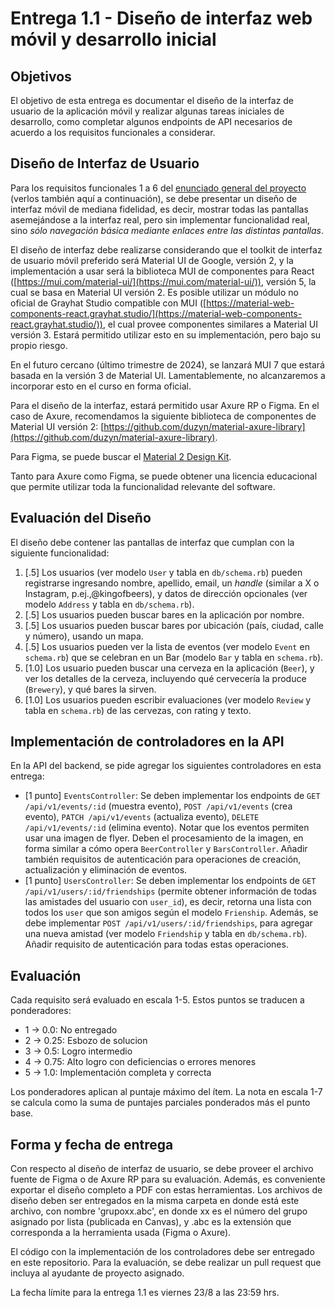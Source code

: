 # Entrega 1.1 - Diseño de interfaz web móvil y desarrollo inicial

## Objetivos

El objetivo de esta entrega es documentar el diseño de la interfaz de usuario de la aplicación móvil y realizar algunas tareas iniciales de desarrollo, como completar algunos endpoints de API necesarios de acuerdo a los requisitos funcionales a considerar.

## Diseño de Interfaz de Usuario

Para los requisitos funcionales 1 a 6 del [enunciado general del proyecto](../../README.md) (verlos también aquí a continuación), se debe presentar un diseño de interfaz móvil de mediana fidelidad, es decir, mostrar todas las pantallas asemejándose a la interfaz real, pero sin implementar funcionalidad real, sino _sólo navegación básica mediante enlaces entre las distintas pantallas_.

El diseño de interfaz debe realizarse considerando que el toolkit de interfaz de usuario móvil preferido será Material UI de Google, versión 2, y la implementación a usar será la biblioteca MUI de componentes para React ([https://mui.com/material-ui/](https://mui.com/material-ui/)), versión 5, la cual se basa en Material UI versión 2. Es posible utilizar un módulo no oficial de Grayhat Studio compatible con MUI ([https://material-web-components-react.grayhat.studio/](https://material-web-components-react.grayhat.studio/)), el cual provee componentes similares a Material UI versión 3. Estará permitido utilizar esto en su implementación, pero bajo su propio riesgo.

En el futuro cercano (último trimestre de 2024), se lanzará MUI 7 que estará basada en la versión 3 de Material UI. Lamentablemente, no alcanzaremos a incorporar esto en el curso en forma oficial.

Para el diseño de la interfaz, estará permitido usar Axure RP o Figma. En el caso de Axure, recomendamos la siguiente biblioteca de componentes de Material UI versión 2: [https://github.com/duzyn/material-axure-library](https://github.com/duzyn/material-axure-library).

Para Figma, se puede buscar el [Material 2 Design Kit](https://www.figma.com/community/file/778763161265841481).

Tanto para Axure como Figma, se puede obtener una licencia educacional que permite utilizar toda la funcionalidad relevante del software.

## Evaluación del Diseño

El diseño debe contener las pantallas de interfaz que cumplan con la siguiente funcionalidad:

1. [.5] Los usuarios (ver modelo `User` y tabla en `db/schema.rb`) pueden registrarse ingresando nombre, apellido, email, un _handle_ (similar a X o Instagram, p.ej.,@kingofbeers), y datos de dirección opcionales (ver modelo `Address` y tabla en `db/schema.rb`).
2. [.5] Los usuarios pueden buscar bares en la aplicación por nombre.
3. [.5] Los usuarios pueden buscar bares por ubicación (país, ciudad, calle y número), usando un mapa.
4. [.5] Los usuarios pueden ver la lista de eventos (ver modelo `Event` en `schema.rb`) que se celebran en un Bar (modelo `Bar` y tabla en `schema.rb`).
5. [1.0] Los usuario pueden buscar una cerveza en la aplicación (`Beer`), y ver los detalles de la cerveza, incluyendo qué cervecería la produce (`Brewery`), y qué bares la sirven.
6. [1.0] Los usuarios pueden escribir evaluaciones (ver modelo `Review` y tabla en `schema.rb`) de las cervezas, con rating y texto.

## Implementación de controladores en la API

En la API del backend, se pide agregar los siguientes controladores en esta entrega:

* [1 punto] `EventsController`: Se deben implementar los endpoints de `GET /api/v1/events/:id` (muestra evento), `POST /api/v1/events` (crea evento), `PATCH /api/v1/events` (actualiza evento), `DELETE /api/v1/events/:id` (elimina evento). Notar que los eventos permiten usar una imagen de flyer. Deben el procesamiento de la imagen, en forma similar a cómo opera `BeerController` y `BarsController`. Añadir también requisitos de autenticación para operaciones de creación, actualización y eliminación de eventos.
* [1 punto] `UsersController`: Se deben implementar los endpoints de `GET /api/v1/users/:id/friendships` (permite obtener información de todas las amistades del usuario con `user_id`), es decir, retorna una lista con todos los `user` que son amigos según el modelo `Frienship`. Además, se debe implementar `POST /api/v1/users/:id/friendships`, para agregar una nueva amistad (ver modelo `Friendship` y tabla en `db/schema.rb`). Añadir requisito de autenticación para todas estas operaciones.

## Evaluación

Cada requisito será evaluado en escala 1-5. Estos puntos se traducen a ponderadores:

* 1 -> 0.0: No entregado
* 2 -> 0.25: Esbozo de solucion
* 3 -> 0.5: Logro intermedio
* 4 -> 0.75: Alto logro con deficiencias o errores menores
* 5 -> 1.0: Implementación completa y correcta

Los ponderadores aplican al puntaje máximo del ítem. La nota en escala 1-7 se calcula como la suma de puntajes parciales ponderados más el punto base.

## Forma y fecha de entrega

Con respecto al diseño de interfaz de usuario, se debe proveer el archivo fuente de Figma o de Axure RP para su evaluación. Además, es conveniente exportar el diseño completo a PDF con estas herramientas. Los archivos de diseño deben ser entregados en la misma carpeta en donde está este archivo, con nombre 'grupoxx.abc', en donde xx es el número del grupo asignado por lista (publicada en Canvas), y .abc es la extensión que corresponda a la herramienta usada (Figma o Axure). 

El código con la implementación de los controladores debe ser entregado en este repositorio. Para la evaluación, se debe realizar un pull request que incluya al ayudante de proyecto asignado.

La fecha límite para la entrega 1.1 es viernes 23/8 a las 23:59 hrs.